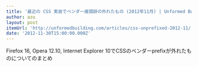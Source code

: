 ```yaml
---
title: '最近の CSS 実装でベンダー接頭辞の外れたもの (2012年11月) | Unformed Building'
author: azu
layout: post
itemUrl: 'http://unformedbuilding.com/articles/css-unprefixed-2012-11/'
date: '2012-11-30T15:00:00.000Z'
---
```

Firefox 16, Opera 12.10, Internet Explorer 10でCSSのベンダーprefixが外れたものについてのまとめ
